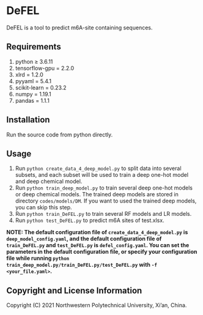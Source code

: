 # DeFEL

DeFEL is a tool to predict m6A-site containing sequences.

## Requirements

1. python ≥ 3.6.11
2. tensorflow-gpu = 2.2.0
3. xlrd = 1.2.0
4. pyyaml = 5.4.1
5. scikit-learn = 0.23.2
6. numpy = 1.19.1
7. pandas = 1.1.1

## Installation

Run the source code from python directly.

## Usage

1. Run `python create_data_4_deep_model.py` to split data into several subsets, and each subset will be used to train a deep one-hot model and deep chemical model.
2. Run `python train_deep_model.py` to train several deep one-hot models or deep chemical models. The trained deep models are stored in directory `codes/models/DM`. If you want to used the trained deep models, you can skip this step.
3. Run `python train_DeFEL.py` to train several RF models and LR models.
4. Run `python test_DeFEL.py` to predict m6A sites of test.xlsx. 

**NOTE: The default configuration file of `create_data_4_deep_model.py` is `deep_model_config.yaml`, and the default configuration file of `train_DeFEL.py` and `test_DeFEL.py` is `defel_config.yaml`. You can set the parameters in the default configuration file, or specify your configuration file while running `python train_deep_model.py/train_DeFEL.py/test_DeFEL.py` with `-f <your_file.yaml>`.**

## Copyright and License Information

Copyright (C) 2021 Northwestern Polytechnical University, Xi’an, China.
